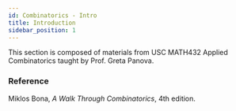 ```yaml
---
id: Combinatorics - Intro
title: Introduction
sidebar_position: 1
---
```


This section is composed of materials from USC MATH432 Applied Combinatorics taught by Prof. Greta Panova.

### Reference

Miklos Bona, *A Walk Through Combinatorics*, 4th edition.